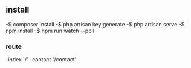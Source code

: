 ## install
-$ composer install
-$ php artisan key:generate
-$ php artisan serve
-$ npm install
-$ npm run watch --poll

### route
-index '/'
-contact '/contact'
